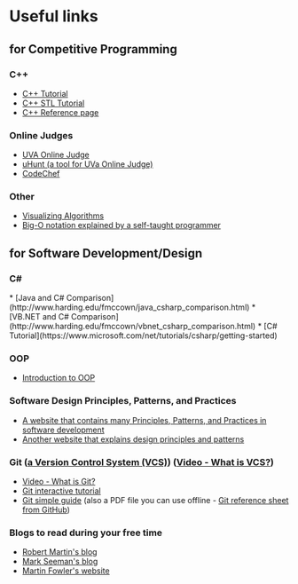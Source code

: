 # Useful links

## for Competitive Programming

### C++
* [C++ Tutorial](http://www.tutorialspoint.com/cplusplus/index.htm)
* [C++ STL Tutorial](http://www.tutorialspoint.com/cplusplus/cpp_stl_tutorial.htm)
* [C++ Reference page](https://cs.fit.edu/~mmahoney/cse2050/how2cpp.html)

### Online Judges
* [UVA Online Judge](https://uva.onlinejudge.org/)
* [uHunt (a tool for UVa Online Judge)](http://uhunt.felix-halim.net/)
* [CodeChef](https://www.codechef.com/)

### Other
* [Visualizing Algorithms](http://visualgo.net/)
* [Big-O notation explained by a self-taught programmer](https://justin.abrah.ms/computer-science/big-o-notation-explained.html)

## for Software Development/Design

<h3>C#</h3>
* [Java and C# Comparison](http://www.harding.edu/fmccown/java_csharp_comparison.html)
* [VB.NET and C# Comparison](http://www.harding.edu/fmccown/vbnet_csharp_comparison.html)
* [C# Tutorial](https://www.microsoft.com/net/tutorials/csharp/getting-started)

### OOP
* [Introduction to OOP](http://java.about.com/od/objectorientedprogramming/a/introobjects.htm)

### Software Design Principles, Patterns, and Practices
* [A website that contains many Principles, Patterns, and Practices in software development](http://deviq.com/)
* [Another website that explains design principles and patterns](http://www.oodesign.com/)

### Git ([a Version Control System (VCS)](https://git-scm.com/book/en/v2/Getting-Started-About-Version-Control)) ([Video - What is VCS?](https://www.youtube.com/watch?v=8oRjP8yj2Wo))
* [Video - What is Git?](https://www.youtube.com/watch?v=uhtzxPU7Bz0)
* [Git interactive tutorial](https://try.github.io/levels/1/challenges/1)
* [Git simple guide](http://rogerdudler.github.io/git-guide/) (also a PDF file you can use offline - [Git reference sheet from GitHub](https://services.github.com/resources/))

### Blogs to read during your free time
* [Robert Martin's blog](http://blog.cleancoder.com/)
* [Mark Seeman's blog](http://blog.ploeh.dk/)
* [Martin Fowler's website](http://martinfowler.com/intro.html)

